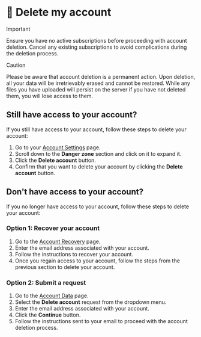 # 🛑 Delete my account

> [!IMPORTANT]
> Ensure you have no active subscriptions before proceeding with account deletion. Cancel any existing subscriptions to avoid complications during the deletion process.

> [!CAUTION]
> Please be aware that account deletion is a permanent action. Upon deletion, all your data will be irretrievably erased and cannot be restored. While any files you have uploaded will persist on the server if you have not deleted them, you will lose access to them.

## Still have access to your account?

If you still have access to your account, follow these steps to delete your account:

1. Go to your <a href="/app/settings" target="_blank">Account Settings</a> page.
2. Scroll down to the **Danger zone** section and click on it to expand it.
3. Click the **Delete account** button.
4. Confirm that you want to delete your account by clicking the **Delete account** button.


## Don't have access to your account?

If you no longer have access to your account, follow these steps to delete your account:

### Option 1: Recover your account

1. Go to the <a href="/recovery" target="_blank">Account Recovery</a> page.
2. Enter the email address associated with your account.
3. Follow the instructions to recover your account.
4. Once you regain access to your account, follow the steps from the previous section to delete your account.

### Option 2: Submit a request

1. Go to the <a href="/account-data" target="_blank">Account Data</a> page.
2. Select the **Delete account** request from the dropdown menu.
3. Enter the email address associated with your account.
4. Click the **Continue** button.
5. Follow the instructions sent to your email to proceed with the account deletion process.
